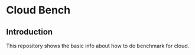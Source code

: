 # Cloud Bench

## Introduction
This repository shows the basic info about how to do benchmark for cloud.
